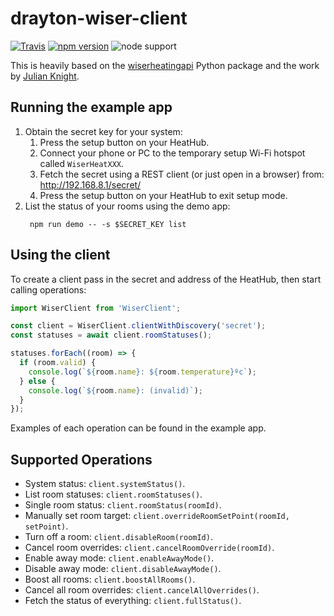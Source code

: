 # drayton-wiser-client

[![Travis](https://img.shields.io/travis/com/stringbean/drayton-wiser-client)](https://travis-ci.com/github/stringbean/drayton-wiser-client)
[![npm version](https://img.shields.io/npm/v/@string-bean/drayton-wiser-client)](https://www.npmjs.com/package/@string-bean/drayton-wiser-client)
![node support](https://img.shields.io/node/v-lts/@string-bean/drayton-wiser-client)

This is heavily based on the [wiserheatingapi](https://github.com/asantaga/wiserheatingapi) Python package and
the work by [Julian Knight](https://it.knightnet.org.uk/kb/nr-qa/drayton-wiser-heating-control/).

## Running the example app

1. Obtain the secret key for your system:
   1. Press the setup button on your HeatHub.
   2. Connect your phone or PC to the temporary setup Wi-Fi hotspot called `WiserHeatXXX`.
   3. Fetch the secret using a REST client (or just open in a browser) from: http://192.168.8.1/secret/
   4. Press the setup button on your HeatHub to exit setup mode.
2. List the status of your rooms using the demo app:
   ```shell script
    npm run demo -- -s $SECRET_KEY list
   ```

## Using the client

To create a client pass in the secret and address of the HeatHub, then start calling operations:

```typescript
import WiserClient from 'WiserClient';

const client = WiserClient.clientWithDiscovery('secret');
const statuses = await client.roomStatuses();

statuses.forEach((room) => {
  if (room.valid) {
    console.log(`${room.name}: ${room.temperature}ºc`);
  } else {
    console.log(`${room.name}: (invalid)`);
  }
});
```

Examples of each operation can be found in the example app.

## Supported Operations

- System status: `client.systemStatus()`.
- List room statuses: `client.roomStatuses()`.
- Single room status: `client.roomStatus(roomId)`.
- Manually set room target: `client.overrideRoomSetPoint(roomId, setPoint)`.
- Turn off a room: `client.disableRoom(roomId)`.
- Cancel room overrides: `client.cancelRoomOverride(roomId)`.
- Enable away mode: `client.enableAwayMode()`.
- Disable away mode: `client.disableAwayMode()`.
- Boost all rooms: `client.boostAllRooms()`.
- Cancel all room overrides: `client.cancelAllOverrides()`.
- Fetch the status of everything: `client.fullStatus()`.
